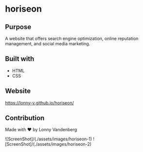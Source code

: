 # horiseon

## Purpose
A website that offers search engine optimization, online reputation management, and social media marketing.

## Built with
* HTML
* CSS

## Website
https://lonny-v.github.io/horiseon/

## Contribution
Made with ❤️ by Lonny Vandenberg

![ScreenShot]/(./assets/images/horiseon-1)
![ScreenShot]/(./assets/images/horiseon-2)